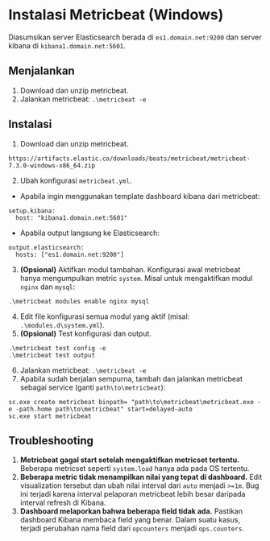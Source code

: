 # Instalasi Metricbeat (Windows)
Diasumsikan server Elasticsearch berada di `es1.domain.net:9200` dan server kibana di `kibana1.domain.net:5601`.

## Menjalankan
1. Download dan unzip metricbeat.
2. Jalankan metricbeat: `.\metricbeat -e`

## Instalasi
1. Download dan unzip metricbeat.
```
https://artifacts.elastic.co/downloads/beats/metricbeat/metricbeat-7.3.0-windows-x86_64.zip
```
2. Ubah konfigurasi `metricbeat.yml`.
* Apabila ingin menggunakan template dashboard kibana dari metricbeat:
```
setup.kibana:
  host: "kibana1.domain.net:5601"
```
* Apabila output langsung ke Elasticsearch:
```
output.elasticsearch:
  hosts: ["es1.domain.net:9200"]
```
3. **(Opsional)** Aktifkan modul tambahan. Konfigurasi awal metricbeat hanya mengumpulkan metric `system`. Misal untuk mengaktifkan modul `nginx` dan `mysql`:
```
.\metricbeat modules enable nginx mysql
```
4. Edit file konfigurasi semua modul yang aktif (misal: `.\modules.d\system.yml`).
5. **(Opsional)** Test konfigurasi dan output.
```
.\metricbeat test config -e
.\metricbeat test output
```
6. Jalankan metricbeat: `.\metricbeat -e`
7. Apabila sudah berjalan sempurna, tambah dan jalankan metricbeat sebagai service (ganti `path\to\metricbeat`):
```
sc.exe create metricbeat binpath= "path\to\metricbeat\metricbeat.exe -e -path.home path\to\metricbeat" start=delayed-auto
sc.exe start metricbeat
```

## Troubleshooting
1. **Metricbeat gagal start setelah mengaktifkan metricset tertentu.**
Beberapa metricset seperti `system.load` hanya ada pada OS tertentu.
2. **Beberapa metric tidak menampilkan nilai yang tepat di dashboard.**
Edit visualization tersebut dan ubah nilai interval dari `auto` menjadi `>=1m`. Bug ini terjadi karena interval pelaporan metricbeat lebih besar daripada interval refresh di Kibana.
2. **Dashboard melaporkan bahwa beberapa field tidak ada.**
Pastikan dashboard Kibana membaca field yang benar. Dalam suatu kasus, terjadi perubahan nama field dari `opcounters` menjadi `ops.counters`.